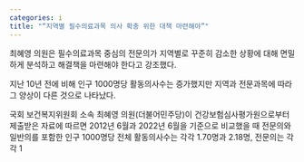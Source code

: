 ```yaml
---
categories: i
title: "“지역별 필수의료과목 의사 확충 위한 대책 마련해야”"
---
```

최혜영 의원은&nbsp;필수의료과목 중심의 전문의가 지역별로 꾸준히 감소한 상황에 대해 면밀하게 분석하고 해결책을 마련해야 한다고 강조했다.



지난 10년 전에 비해 인구 1000명당 활동의사수는 증가했지만 지역과 전문과목에 따라 그 양상이 다른 것으로 나타났다.

국회 보건복지위원회 소속 최혜영 의원(더불어민주당)이 건강보험심사평가원으로부터 제출받은 자료에 따르면 2012년 6월과 2022년 6월을 기준으로 비교했을 때 전문의와 일반의를 포함한 인구 1000명당 전체 활동의사수는 각각 1.70명과 2.18명, 전문의는 각각 1